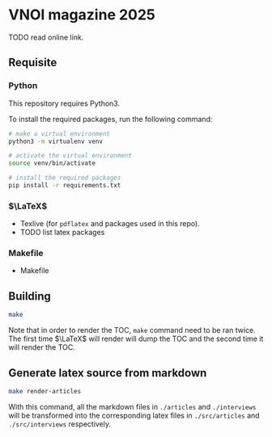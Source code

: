 # VNOI magazine 2025

TODO read online link.

## Requisite 

### Python

This repository requires Python3.

To install the required packages, run the following command:

```sh
# make a virtual environment
python3 -m virtualenv venv

# activate the virtual environment
source venv/bin/activate

# install the required packages
pip install -r requirements.txt
```

### $\LaTeX$

- Texlive (for `pdflatex` and packages used in this repo).
- TODO list latex packages

### Makefile

- Makefile
  
## Building
```sh
make
```

Note that in order to render the TOC, `make` command need to be ran twice. The
first time $\LaTeX$ will render will dump the TOC and the second time it will
render the TOC.

## Generate latex source from markdown
```sh
make render-articles
```
With this command, all the markdown files in `./articles` and `./interviews`
will be transformed into the corresponding latex files in `./src/articles` and
`./src/interviews` respectively.
